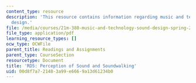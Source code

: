 ```yaml
---
content_type: resource
description: 'This resource contains information regarding music and technology: Sound
  design.'
file: /media/courses/21m-380-music-and-technology-sound-design-spring-2016/00d8f7a721483a99e6669a13d61234b0_MIT21M_380S16_assn_rd5.pdf
file_type: application/pdf
learning_resource_types: []
ocw_type: OCWFile
parent_title: Readings and Assignments
parent_type: CourseSection
resourcetype: Document
title: 'RD5: Perception of Sound and Soundwalking'
uid: 00d8f7a7-2148-3a99-e666-9a13d61234b0
---
```

